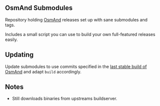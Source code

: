 ## OsmAnd Submodules

Repository holding [OsmAnd](https://github.com/osmandapp) releases set up with sane submodules and tags.

Includes a small script you can use to build your own full-featured releases easily.

## Updating

Update submodules to use commits specified in the [last stable build of OsmAnd](http://builder.osmand.net:8080/view/OsmAnd%20Builds/job/Osmand-release/lastStableBuild/tagBuild/) and adapt `build` accordingly.

## Notes
* Still downloads binaries from upstreams buildserver.
